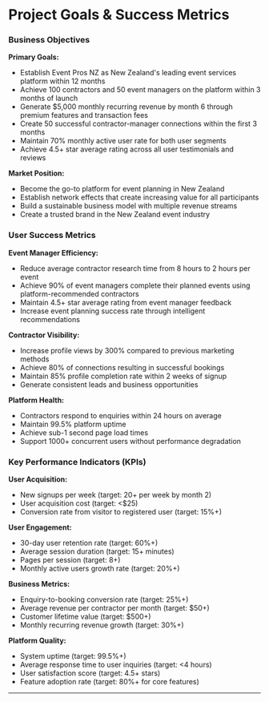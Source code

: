 # Project Goals & Success Metrics

### Business Objectives

**Primary Goals:**

- Establish Event Pros NZ as New Zealand's leading event services platform within 12 months
- Achieve 100 contractors and 50 event managers on the platform within 3 months of launch
- Generate $5,000 monthly recurring revenue by month 6 through premium features and transaction fees
- Create 50 successful contractor-manager connections within the first 3 months
- Maintain 70% monthly active user rate for both user segments
- Achieve 4.5+ star average rating across all user testimonials and reviews

**Market Position:**

- Become the go-to platform for event planning in New Zealand
- Establish network effects that create increasing value for all participants
- Build a sustainable business model with multiple revenue streams
- Create a trusted brand in the New Zealand event industry

### User Success Metrics

**Event Manager Efficiency:**

- Reduce average contractor research time from 8 hours to 2 hours per event
- Achieve 90% of event managers complete their planned events using platform-recommended contractors
- Maintain 4.5+ star average rating from event manager feedback
- Increase event planning success rate through intelligent recommendations

**Contractor Visibility:**

- Increase profile views by 300% compared to previous marketing methods
- Achieve 80% of connections resulting in successful bookings
- Maintain 85% profile completion rate within 2 weeks of signup
- Generate consistent leads and business opportunities

**Platform Health:**

- Contractors respond to enquiries within 24 hours on average
- Maintain 99.5% platform uptime
- Achieve sub-1 second page load times
- Support 1000+ concurrent users without performance degradation

### Key Performance Indicators (KPIs)

**User Acquisition:**

- New signups per week (target: 20+ per week by month 2)
- User acquisition cost (target: <$25)
- Conversion rate from visitor to registered user (target: 15%+)

**User Engagement:**

- 30-day user retention rate (target: 60%+)
- Average session duration (target: 15+ minutes)
- Pages per session (target: 8+)
- Monthly active users growth rate (target: 20%+)

**Business Metrics:**

- Enquiry-to-booking conversion rate (target: 25%+)
- Average revenue per contractor per month (target: $50+)
- Customer lifetime value (target: $500+)
- Monthly recurring revenue growth (target: 30%+)

**Platform Quality:**

- System uptime (target: 99.5%+)
- Average response time to user inquiries (target: <4 hours)
- User satisfaction score (target: 4.5+ stars)
- Feature adoption rate (target: 80%+ for core features)

---
